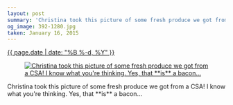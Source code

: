 ```yaml
---
layout: post
summary: 'Christina took this picture of some fresh produce we got from a CSA! I know what you&#x27;re thinking. Yes, that **is** a bacon...'
og_image: 392-1280.jpg
taken: January 16, 2015
---
```


<div class="post">
 <time>
  <a href="/392">
   {{ page.date | date: "%B %-d, %Y" }}
  </a>
 </time>
 <a href="/392">
  <figure data-taken="1/16/2015">
   <img alt="Christina took this picture of some fresh produce we got from a CSA! I know what you're thinking. Yes, that **is** a bacon..." sizes="(min-width: 700px) 50vw, calc(100vw - 2rem)" src="{{ site.assets_url }}/392-640.jpg" srcset="{{ site.assets_url }}/392-1280.jpg 1280w, {{ site.assets_url }}/392-960.jpg 960w, {{ site.assets_url }}/392-640.jpg 640w, {{ site.assets_url }}/392-320.jpg 320w"/>
  </figure>
 </a>
 <span>
  Christina took this picture of some fresh produce we got from a CSA! I know what you're thinking. Yes, that **is** a bacon...
 </span>
</div>
